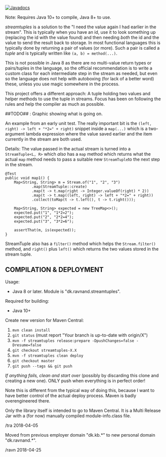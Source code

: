 [![Javadocs](http://javadoc.io/badge/dk.ravnand.stream/streamtuples.svg)](http://javadoc.io/doc/dk.ravnand.stream/streamtuples)

Note: Requires Java 10+ to compile, Java 8+ to use.


_streamtuples_ is a solution to the "I need the value again I had
earlier in the stream".  This is typically when you have an id, use it
to look something up (replacing the id with the value found) and then
needing _both_ the id and the value to send the result back to
storage.  In most functional languages this is typically done by
returning a pair of values (or more).  Such a pair is called a _tuple_
and is typically written like `(a, b) = method(...)`.

This is not possible in Java 8 as there are no multi-value return
types or pairs/tuples in the language, so the official recommendation
is to write a custom class for each intermediate step in the stream as
needed, but even so the language does not help with autoboxing (for
lack of a better word) these, unless you use magic somewhere in the
process.

This project offers a different approach: A tuple holding two values
and helper methods to use the tuple in streams.  Focus has been on
following the rules and help the compiler as much as possible.

##TODO## :  Graphic showing  what is going on.

An example from an early unit test.  The really important bit is the
`(left, right) -> left + "*2=" + right)` snippet inside a `map(...)`
which is a two-argument lambda expression where the value saved
earlier and the item currently in the stream are both used.

Details: The value passed in the actual stream is turned into a
`StreamTuple<L, R>` which _also_ has a `map` method which returns what
the actual `map` method needs to pass a suitable new `StreamTuple`to
the next step in the stream.



    @Test
    public void map1() {
        Map<String, String> m = Stream.of("1", "2", "3")
                .map(StreamTuple::create)
                .map(t -> t.map(right -> Integer.valueOf(right) * 2))
                .map(t -> t.map((left, right) -> left + "*2=" + right))
                .collect(toMap(t -> t.left(), t -> t.right()));

        Map<String, String> expected = new TreeMap<>();
        expected.put("1", "1*2=2");
        expected.put("2", "2*2=4");
        expected.put("3", "3*2=6");

        assertThat(m, is(expected));
    }

StreamTuple also has a `filter()` method which helps the
`Stream.filter()` method, and `right()` plus `left()` which returns
the two values stored in the stream tuple.


COMPILATION & DEPLOYMENT
---
Usage:
* Java 8 or later.  Module is "dk.ravnand.streamtuples".

Required for building:
* Java 10+ 

Create new version for Maven Central:
1. `mvn clean install`
1. `git status` (must report "Your branch is up-to-date with origin/X")
1. `mvn -f streamtuples release:prepare -DpushChanges=false -Dresume=false`
1. `git checkout streamtuples-X.X`
1. `mvn -f streamtuples clean deploy`
1. `git checkout master`
1. `git push --tags && git push`

*If anything fails, clean and start over* (possibly by discarding this clone
and creating a new one).  ONLY push when everything is in perfect
order!  

Note this is different from the typical way of doing this,
because I want to have better control of the actual deploy process.  Maven is
badly overengineered there.

Only the library itself is intended to go to Maven Central.  It 
is a Multi Release Jar with a (for now) manually compiled module-info.class 
file.

/tra 2018-04-05

Moved from previous employer domain "dk.kb.\*" to new personal domain "dk.ravnand.\*".

/ravn 2018-04-25
  
